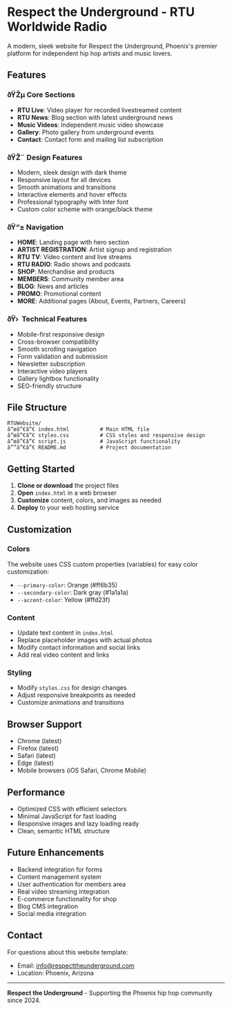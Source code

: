 ﻿# Respect the Underground - RTU Worldwide Radio

A modern, sleek website for Respect the Underground, Phoenix's premier platform for independent hip hop artists and music lovers.

## Features

### ðŸŽµ Core Sections
- **RTU Live**: Video player for recorded livestreamed content
- **RTU News**: Blog section with latest underground news
- **Music Videos**: Independent music video showcase
- **Gallery**: Photo gallery from underground events
- **Contact**: Contact form and mailing list subscription

### ðŸŽ¨ Design Features
- Modern, sleek design with dark theme
- Responsive layout for all devices
- Smooth animations and transitions
- Interactive elements and hover effects
- Professional typography with Inter font
- Custom color scheme with orange/black theme

### ðŸ“± Navigation
- **HOME**: Landing page with hero section
- **ARTIST REGISTRATION**: Artist signup and registration
- **RTU TV**: Video content and live streams
- **RTU RADIO**: Radio shows and podcasts
- **SHOP**: Merchandise and products
- **MEMBERS**: Community member area
- **BLOG**: News and articles
- **PROMO**: Promotional content
- **MORE**: Additional pages (About, Events, Partners, Careers)

### ðŸ›  Technical Features
- Mobile-first responsive design
- Cross-browser compatibility
- Smooth scrolling navigation
- Form validation and submission
- Newsletter subscription
- Interactive video players
- Gallery lightbox functionality
- SEO-friendly structure

## File Structure

```
RTUWebsite/
â”œâ”€â”€ index.html          # Main HTML file
â”œâ”€â”€ styles.css          # CSS styles and responsive design
â”œâ”€â”€ script.js           # JavaScript functionality
â””â”€â”€ README.md           # Project documentation
```

## Getting Started

1. **Clone or download** the project files
2. **Open** `index.html` in a web browser
3. **Customize** content, colors, and images as needed
4. **Deploy** to your web hosting service

## Customization

### Colors
The website uses CSS custom properties (variables) for easy color customization:
- `--primary-color`: Orange (#ff6b35)
- `--secondary-color`: Dark gray (#1a1a1a)
- `--accent-color`: Yellow (#ffd23f)

### Content
- Update text content in `index.html`
- Replace placeholder images with actual photos
- Modify contact information and social links
- Add real video content and links

### Styling
- Modify `styles.css` for design changes
- Adjust responsive breakpoints as needed
- Customize animations and transitions

## Browser Support

- Chrome (latest)
- Firefox (latest)
- Safari (latest)
- Edge (latest)
- Mobile browsers (iOS Safari, Chrome Mobile)

## Performance

- Optimized CSS with efficient selectors
- Minimal JavaScript for fast loading
- Responsive images and lazy loading ready
- Clean, semantic HTML structure

## Future Enhancements

- Backend integration for forms
- Content management system
- User authentication for members area
- Real video streaming integration
- E-commerce functionality for shop
- Blog CMS integration
- Social media integration

## Contact

For questions about this website template:
- Email: info@respecttheunderground.com
- Location: Phoenix, Arizona

---

**Respect the Underground** - Supporting the Phoenix hip hop community since 2024.
